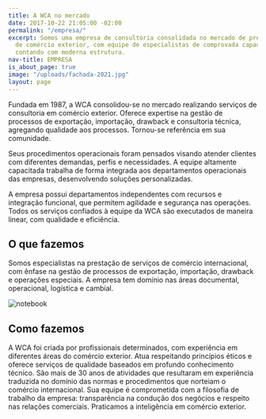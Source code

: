 ```yaml
---
title: A WCA no mercado
date: 2017-10-22 21:05:00 -02:00
permalink: "/empresa/"
excerpt: Somos uma empresa de consultoria consolidada no mercado de prestação de serviços
  de comércio exterior, com equipe de especialistas de comprovada capacidade e experiência,
  contando com moderna estrutura.
nav-title: EMPRESA
is_about_page: true
image: "/uploads/fachada-2021.jpg"
layout: page
---
```


Fundada em 1987, a WCA consolidou-se no mercado realizando serviços de consultoria em comércio exterior. Oferece expertise na gestão de processos de exportação, importação, drawback e consultoria técnica, agregando qualidade aos processos. Tornou-se referência em sua comunidade.

Seus procedimentos operacionais foram pensados visando atender clientes com diferentes demandas, perfis e necessidades. A equipe altamente capacitada trabalha de forma integrada aos departamentos operacionais das empresas, desenvolvendo soluções personalizadas.

A empresa possui departamentos independentes com recursos e integração funcional, que permitem agilidade e segurança nas operações. Todos os serviços confiados à equipe da WCA são executados de maneira linear, com qualidade e eficiência.


## O que fazemos

Somos especialistas na prestação de serviços de comércio internacional, com ênfase na gestão de processos de exportação, importação, drawback e operações especiais. A empresa tem domínio nas áreas documental, operacional, logística e cambial.


<div class="wrapper large">
    <img src="/uploads/NOTE_.jpg" alt="notebook">
</div>


## Como fazemos

A WCA foi criada por profissionais determinados, com experiência em diferentes áreas do comércio exterior. Atua respeitando princípios éticos e oferece serviços de qualidade baseados em profundo conhecimento técnico. São mais de 30 anos de atividades que resultaram em experiência traduzida no domínio das normas e procedimentos que norteiam o comércio internacional. Sua equipe é comprometida com a filosofia de trabalho da empresa: transparência na condução dos negócios e respeito nas relações comerciais. Praticamos a inteligência em comércio exterior.
